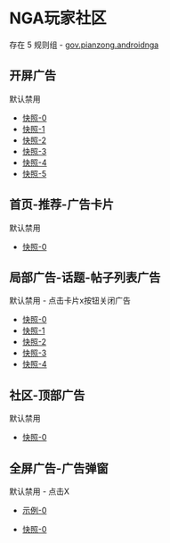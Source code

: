 # NGA玩家社区

存在 5 规则组 - [gov.pianzong.androidnga](/src/apps/gov.pianzong.androidnga.ts)

## 开屏广告

默认禁用

- [快照-0](https://i.gkd.li/i/12476484)
- [快照-1](https://i.gkd.li/i/12706127)
- [快照-2](https://i.gkd.li/i/12864707)
- [快照-3](https://i.gkd.li/i/12911882)
- [快照-4](https://i.gkd.li/i/13798686)
- [快照-5](https://i.gkd.li/i/14155643)

## 首页-推荐-广告卡片

默认禁用

- [快照-0](https://i.gkd.li/i/12482727)

## 局部广告-话题-帖子列表广告

默认禁用 - 点击卡片x按钮关闭广告

- [快照-0](https://i.gkd.li/i/12655805)
- [快照-1](https://i.gkd.li/i/12706140)
- [快照-2](https://i.gkd.li/i/14123759)
- [快照-3](https://i.gkd.li/i/14155652)
- [快照-4](https://i.gkd.li/i/13303236)

## 社区-顶部广告

默认禁用

- [快照-0](https://i.gkd.li/i/12706132)

## 全屏广告-广告弹窗

默认禁用 - 点击X

- [示例-0](https://m.gkd.li/57941037/346f4485-82a7-4cf3-aab3-1fe6c9bb23af)

- [快照-0](https://i.gkd.li/i/14126934)
